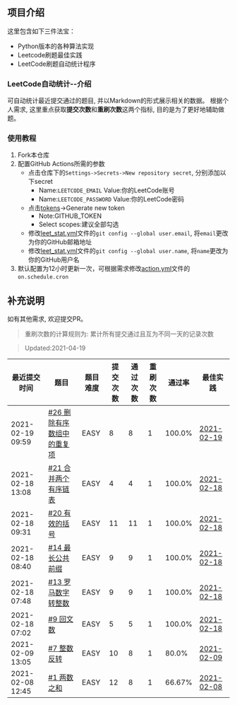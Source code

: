 ## 项目介绍
这里包含如下三件法宝：
- Python版本的各种算法实现
- Leetcode刷题最佳实践
- LeetCode刷题自动统计程序
### LeetCode自动统计--介绍
可自动统计最近提交通过的题目, 并以Markdown的形式展示相关的数据。
根据个人需求, 这里重点获取**提交次数**和**重刷次数**这两个指标, 目的是为了更好地辅助做题。
### 使用教程
1. Fork本仓库
2. 配置GitHub Actions所需的参数
    - 点击仓库下的`Settings->Secrets->New repository secret`, 分别添加以下secret
        - Name:`LEETCODE_EMAIL`  Value:你的LeetCode账号
        - Name:`LEETCODE_PASSWORD`  Value:你的LeetCode密码
    - 点击[tokens](https://github.com/settings/tokens)->Generate new token
        - Note:GITHUB_TOKEN
        - Select scopes:建议全部勾选
    - 修改[leet_stat.yml](.github/workflows/leet_stat.yml)文件的`git config --global user.email`, 将`email`更改为你的GitHub邮箱地址
    - 修改[leet_stat.yml](.github/workflows/leet_stat.yml)文件的`git config --global user.name`, 将`name`更改为你的GitHub用户名
3. 默认配置为12小时更新一次，可根据需求修改[action.yml](.github/workflows/leet_stat.yml)文件的`on.schedule.cron`
## 补充说明
如有其他需求, 欢迎提交PR。


> 重刷次数的计算规则为: 累计所有提交通过且互为不同一天的记录次数

> Updated:2021-04-19

| 最近提交时间 | 题目 | 题目难度 | 提交次数 | 通过次数 | 重刷次数 | 通过率 | 最佳实践 |
| ---- | ---- | ---- | ---- | ---- | ---- | ---- | ---- |
| 2021-02-19 09:59 | [#26 删除有序数组中的重复项](https://leetcode-cn.com/problems/remove-duplicates-from-sorted-array) | EASY | 8 | 8 | 1 | 100.0% | [2021-02-19](https://leetcode-cn.com/submissions/detail/146823997/) |
| 2021-02-18 13:08 | [#21 合并两个有序链表](https://leetcode-cn.com/problems/merge-two-sorted-lists) | EASY | 4 | 4 | 1 | 100.0% | [2021-02-18](https://leetcode-cn.com/submissions/detail/146588166/) |
| 2021-02-18 09:31 | [#20 有效的括号](https://leetcode-cn.com/problems/valid-parentheses) | EASY | 11 | 11 | 1 | 100.0% | [2021-02-18](https://leetcode-cn.com/submissions/detail/146534074/) |
| 2021-02-18 08:40 | [#14 最长公共前缀](https://leetcode-cn.com/problems/longest-common-prefix) | EASY | 9 | 9 | 1 | 100.0% | [2021-02-18](https://leetcode-cn.com/submissions/detail/146516727/) |
| 2021-02-18 07:48 | [#13 罗马数字转整数](https://leetcode-cn.com/problems/roman-to-integer) | EASY | 9 | 9 | 1 | 100.0% | [2021-02-18](https://leetcode-cn.com/submissions/detail/146498752/) |
| 2021-02-18 07:02 | [#9 回文数](https://leetcode-cn.com/problems/palindrome-number) | EASY | 5 | 5 | 1 | 100.0% | [2021-02-18](https://leetcode-cn.com/submissions/detail/146483127/) |
| 2021-02-09 13:05 | [#7 整数反转](https://leetcode-cn.com/problems/reverse-integer) | EASY | 10 | 8 | 1 | 80.0% | [2021-02-09](https://leetcode-cn.com/submissions/detail/144995327/) |
| 2021-02-08 12:45 | [#1 两数之和](https://leetcode-cn.com/problems/two-sum) | EASY | 12 | 8 | 1 | 66.67% | [2021-02-08](https://leetcode-cn.com/submissions/detail/144761415/) |
